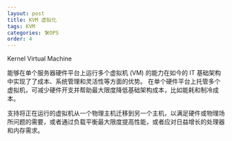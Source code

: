```yaml
---
layout: post
title: KVM 虚拟化
tags: KVM
categories: 🛠OPS
order: 4
---
```

Kernel Virtual Machine

能够在单个服务器硬件平台上运行多个虚拟机 (VM) 的能力在如今的 IT 基础架构中实现了了成本、系统管理和灵活性等方面的优势。
在单个硬件平台上托管多个虚拟机，可减少硬件开支并帮助最大限度降低基础架构成本，比如能耗和制冷成本。


支持将正在运行的虚拟机从一个物理主机迁移到另一个主机，以满足硬件或物理场所问题的需要，或者通过负载平衡最大限度提高性能，或者应对日益增长的处理器和内存需求。

